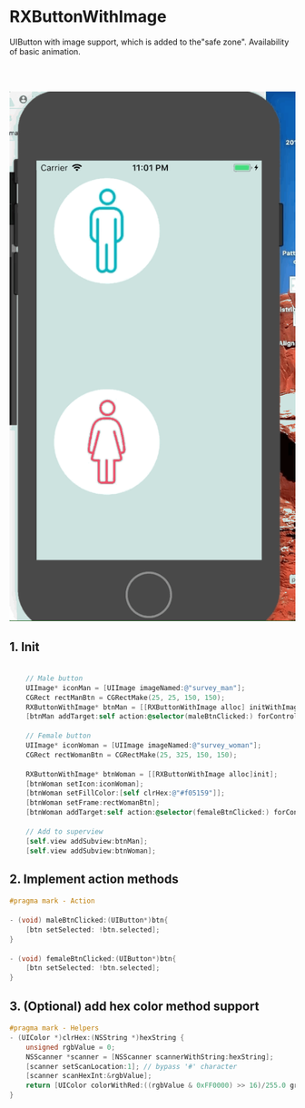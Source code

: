 # RXButtonWithImage
UIButton with image support, which is added to the"safe zone". Availability of basic animation.

<br>
<br>

![Demo](https://raw.githubusercontent.com/m1a7/RXButtonWithImage/master/Screenshot/Apr-04-2018%2023-02-04.gif)


## 1. Init

```objective-c

    // Male button
    UIImage* iconMan = [UIImage imageNamed:@"survey_man"];
    CGRect rectManBtn = CGRectMake(25, 25, 150, 150);
    RXButtonWithImage* btnMan = [[RXButtonWithImage alloc] initWithImage:iconMan withFillColor:[self clrHex:@"#00aabd"] withFrame:rectManBtn];
    [btnMan addTarget:self action:@selector(maleBtnClicked:) forControlEvents:UIControlEventTouchUpInside];

    // Female button
    UIImage* iconWoman = [UIImage imageNamed:@"survey_woman"];
    CGRect rectWomanBtn = CGRectMake(25, 325, 150, 150);

    RXButtonWithImage* btnWoman = [[RXButtonWithImage alloc]init];
    [btnWoman setIcon:iconWoman];
    [btnWoman setFillColor:[self clrHex:@"#f05159"]];
    [btnWoman setFrame:rectWomanBtn];
    [btnWoman addTarget:self action:@selector(femaleBtnClicked:) forControlEvents:UIControlEventTouchUpInside];
    
    // Add to superview
    [self.view addSubview:btnMan];
    [self.view addSubview:btnWoman];

```

## 2. Implement action methods

```objective-c
#pragma mark - Action

- (void) maleBtnClicked:(UIButton*)btn{
    [btn setSelected: !btn.selected];
}

- (void) femaleBtnClicked:(UIButton*)btn{
    [btn setSelected: !btn.selected];
}
```

## 3. (Optional) add hex color method support
```objective-c
#pragma mark - Helpers
- (UIColor *)clrHex:(NSString *)hexString {
    unsigned rgbValue = 0;
    NSScanner *scanner = [NSScanner scannerWithString:hexString];
    [scanner setScanLocation:1]; // bypass '#' character
    [scanner scanHexInt:&rgbValue];
    return [UIColor colorWithRed:((rgbValue & 0xFF0000) >> 16)/255.0 green:((rgbValue & 0xFF00) >> 8)/255.0 blue:(rgbValue & 0xFF)/255.0 alpha:1.0];
}
```
